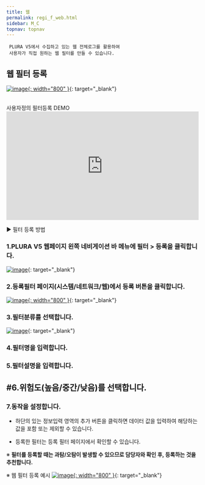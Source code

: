```yaml
---
title: 웹
permalink: regi_f_web.html
sidebar: M_C
topnav: topnav
---
```


     PLURA V5에서 수집하고 있는 웹 전체로그를 활용하여
     사용자가 직접 원하는 웹 필터를 만들 수 있습니다.

## 웹 필터 등록

[![image](/docs/images/Manual/common/regi/web/1.png){: width="800" }](/docs/images/Manual/common/regi/web/1.png){: target="_blank"}

<br />
 사용자정의 필터등록 DEMO

<style>.embed-container { position: relative; padding-bottom: 56.25%; height: 0; overflow: hidden; max-width: 100%; } .embed-container iframe, .embed-container object, .embed-container embed { position: absolute; top: 0; left: 0; width: 100%; height: 100%; }</style><div class='embed-container'><iframe src='https://www.youtube.com/embed/y9NnH2fjzEU' frameborder='0' allowfullscreen></iframe></div>

▶ 필터 등록 방법


### 1.PLURA V5 웹페이지 왼쪽 네비게이션 바 메뉴에 필터 > 등록을 클릭합니다.
[![image](/docs/images/Manual/common/regi/web/2.png)](/docs/images/Manual/common/regi/web/2.png){: target="_blank"}

### 2.등록필터 페이지(시스템/네트워크/웹)에서 등록 버튼을 클릭합니다.
[![image](/docs/images/Manual/common/regi/web/3.png){: width="800" }](/docs/images/Manual/common/regi/web/3.png){: target="_blank"}

### 3.필터분류를 선택합니다.
[![image](/docs/images/Manual/common/regi/web/4.png)](/docs/images/Manual/common/regi/web/4.png){: target="_blank"}

### 4.필터명을 입력합니다.

### 5.필터설명을 입력합니다.

## #6.위험도(높음/중간/낮음)를 선택합니다.

### 7.동작을 설정합니다.
- 하단의 있는 정보입력 영역의 추가 버튼을 클릭하면 데이터 값을 입력하여 해당하는 값을 포함 또는 제외할 수 있습니다.

- 등록한 필터는 등록 필터 페이지에서 확인할 수 있습니다.

※ **필터를 등록할 때는 과탐/오탐이 발생할 수 있으므로 담당자와 확인 후, 등록하는 것을 추천합니다.**

※ 웹 필터 등록 예시
[![image](/docs/images/Manual/common/regi/web/5.png){: width="800" }](/docs/images/Manual/common/regi/web/5.png){: target="_blank"}

 
